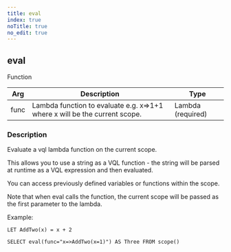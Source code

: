 ```yaml
---
title: eval
index: true
noTitle: true
no_edit: true
---
```




<div class="vql_item"></div>


## eval
<span class='vql_type pull-right page-header'>Function</span>



<div class="vqlargs"></div>

Arg | Description | Type
----|-------------|-----
func|Lambda function to evaluate e.g. x=>1+1 where x will be the current scope.|Lambda (required)

### Description

Evaluate a vql lambda function on the current scope.

This allows you to use a string as a VQL function - the string
will be parsed at runtime as a VQL expression and then evaluated.

You can access previously defined variables or functions within
the scope.

Note that when eval calls the function, the current scope will be
passed as the first parameter to the lambda.

Example:

```vql
LET AddTwo(x) = x + 2

SELECT eval(func="x=>AddTwo(x=1)") AS Three FROM scope()
```


